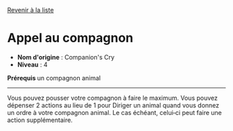 [Revenir à la liste](..)

# Appel au compagnon

 * **Nom d'origine** : Companion's Cry
 * **Niveau** : 4


<p><strong>Prérequis </strong>un compagnon animal</p>
<hr>
<p>Vous pouvez pousser votre compagnon à faire le maximum. Vous pouvez dépenser 2 actions au lieu de 1 pour Diriger un animal quand vous donnez un ordre à votre compagnon animal. Le cas échéant, celui‑ci peut faire une action supplémentaire.</p>